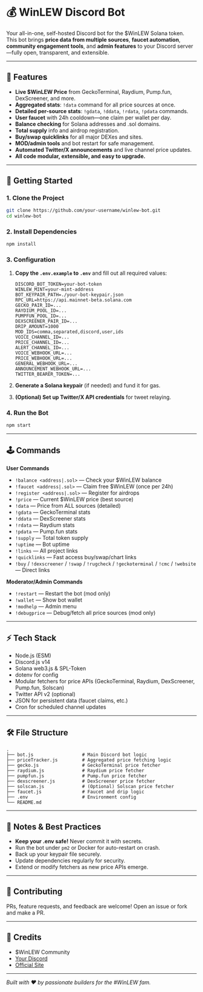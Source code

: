 # 💰 WinLEW Discord Bot

Your all-in-one, self-hosted Discord bot for the $WinLEW Solana token.  
This bot brings **price data from multiple sources**, **faucet automation**, **community engagement tools**, and **admin features** to your Discord server—fully open, transparent, and extensible.

---

## 🌟 Features

- **Live $WinLEW Price** from GeckoTerminal, Raydium, Pump.fun, DexScreener, and more.
- **Aggregated stats**: `!data` command for all price sources at once.
- **Detailed per-source stats**: `!gdata`, `!ddata`, `!rdata`, `!pdata` commands.
- **User faucet** with 24h cooldown—one claim per wallet per day.
- **Balance checking** for Solana addresses and .sol domains.
- **Total supply** info and airdrop registration.
- **Buy/swap quicklinks** for all major DEXes and sites.
- **MOD/admin tools** and bot restart for safe management.
- **Automated Twitter/X announcements** and live channel price updates.
- **All code modular, extensible, and easy to upgrade.**

---

## 🚀 Getting Started

### 1. **Clone the Project**

```sh
git clone https://github.com/your-username/winlew-bot.git
cd winlew-bot
```

### 2. **Install Dependencies**

```sh
npm install
```

### 3. **Configuration**

1. **Copy the `.env.example` to `.env`** and fill out all required values:

   ```
   DISCORD_BOT_TOKEN=your-bot-token
   WINLEW_MINT=your-mint-address
   BOT_KEYPAIR_PATH=./your-bot-keypair.json
   RPC_URL=https://api.mainnet-beta.solana.com
   GECKO_PAIR_ID=...
   RAYDIUM_POOL_ID=...
   PUMPFUN_POOL_ID=...
   DEXSCREENER_PAIR_ID=...
   DRIP_AMOUNT=1000
   MOD_IDS=comma,separated,discord,user,ids
   VOICE_CHANNEL_ID=...
   PRICE_CHANNEL_ID=...
   ALERT_CHANNEL_ID=...
   VOICE_WEBHOOK_URL=...
   PRICE_WEBHOOK_URL=...
   GENERAL_WEBHOOK_URL=...
   ANNOUNCEMENT_WEBHOOK_URL=...
   TWITTER_BEARER_TOKEN=...
   ```

2. **Generate a Solana keypair** (if needed) and fund it for gas.

3. **(Optional) Set up Twitter/X API credentials** for tweet relaying.

### 4. **Run the Bot**

```sh
npm start
```

---

## 🕹️ Commands

**User Commands**
- `!balance <address|.sol>` — Check your $WinLEW balance
- `!faucet <address|.sol>` — Claim free $WinLEW (once per 24h)
- `!register <address|.sol>` — Register for airdrops
- `!price` — Current $WinLEW price (best source)
- `!data` — Price from ALL sources (detailed)
- `!gdata` — GeckoTerminal stats  
- `!ddata` — DexScreener stats  
- `!rdata` — Raydium stats  
- `!pdata` — Pump.fun stats  
- `!supply` — Total token supply
- `!uptime` — Bot uptime
- `!links` — All project links
- `!quicklinks` — Fast access buy/swap/chart links
- `!buy` / `!dexscreener` / `!swap` / `!rugcheck` / `!geckoterminal` / `!cmc` / `!website` — Direct links

**Moderator/Admin Commands**
- `!restart` — Restart the bot (mod only)
- `!wallet` — Show bot wallet
- `!modhelp` — Admin menu
- `!debugprice` — Debug/fetch all price sources (mod only)

---

## ⚡ Tech Stack

- Node.js (ESM)
- Discord.js v14
- Solana web3.js & SPL-Token
- dotenv for config
- Modular fetchers for price APIs (GeckoTerminal, Raydium, DexScreener, Pump.fun, Solscan)
- Twitter API v2 (optional)
- JSON for persistent data (faucet claims, etc.)
- Cron for scheduled channel updates

---

## 🛠️ File Structure

```
.
├── bot.js                  # Main Discord bot logic
├── priceTracker.js         # Aggregated price fetching logic
├── gecko.js                # GeckoTerminal price fetcher
├── raydium.js              # Raydium price fetcher
├── pumpfun.js              # Pump.fun price fetcher
├── dexscreener.js          # DexScreener price fetcher
├── solscan.js              # (Optional) Solscan price fetcher
├── faucet.js               # Faucet and drip logic
├── .env                    # Environment config
└── README.md
```

---

## 🧠 Notes & Best Practices

- **Keep your .env safe!** Never commit it with secrets.
- Run the bot under `pm2` or Docker for auto-restart on crash.
- Back up your keypair file securely.
- Update dependencies regularly for security.
- Extend or modify fetchers as new price APIs emerge.

---

## 🤝 Contributing

PRs, feature requests, and feedback are welcome!
Open an issue or fork and make a PR.

---

## 📣 Credits

- $WinLEW Community  
- [Your Discord](http://your-discord-link)  
- [Official Site](http://WinLEW.xyZ)

---

*Built with ❤️ by passionate builders for the #WinLEW fam.*
